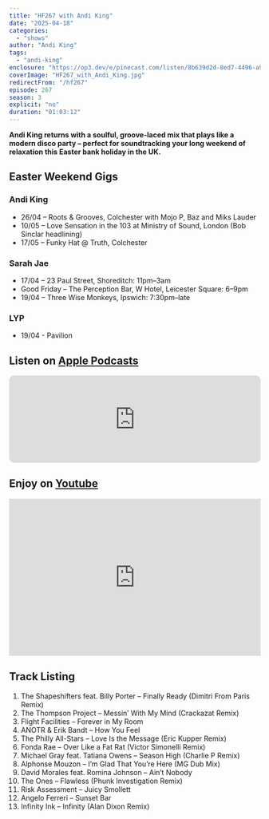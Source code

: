 ```yaml
---
title: "HF267 with Andi King"
date: "2025-04-18"
categories:
  - "shows"
author: "Andi King"
tags:
  - "andi-king"
enclosure: "https://op3.dev/e/pinecast.com/listen/8b639d2d-8ed7-4496-a904-d9ba0f7ec008.mp3?source=rss&ext=asset.mp3 91194525 audio/mpeg"
coverImage: "HF267_with_Andi_King.jpg"
redirectFrom: "/hf267"
episode: 267
season: 3
explicit: "no"
duration: "01:03:12"
---
```

**Andi King returns with a soulful, groove-laced mix that plays like a modern disco party – perfect for soundtracking your long weekend of relaxation this Easter bank holiday in the UK.**

## Easter Weekend Gigs

### Andi King

- 26/04 – Roots & Grooves, Colchester with Mojo P, Baz and Miks Lauder
- 10/05 – Love Sensation in the 103 at Ministry of Sound, London (Bob Sinclar headlining)
- 17/05 – Funky Hat @ Truth, Colchester

### Sarah Jae

- 17/04 – 23 Paul Street, Shoreditch: 11pm–3am
- Good Friday – The Perception Bar, W Hotel, Leicester Square: 6–9pm
- 19/04 – Three Wise Monkeys, Ipswich: 7:30pm–late

### LYP

- 19/04 - Pavilion

## Listen on [Apple Podcasts](https://podcasts.apple.com/gb/podcast/hf267-with-andi-king-18-april-2025/id355833875?i=1000703952669)

<iframe allow="autoplay *; encrypted-media *; fullscreen *; clipboard-write" frameborder="0" height="175" style="width:100%;max-width:660px;overflow:hidden;border-radius:10px;" sandbox="allow-forms allow-popups allow-same-origin allow-scripts allow-storage-access-by-user-activation allow-top-navigation-by-user-activation" src="https://embed.podcasts.apple.com/gb/podcast/hf267-with-andi-king-18-april-2025/id355833875?i=1000703952669"></iframe>

## Enjoy on [Youtube](https://youtu.be/jTK1haKwU0Q?si=1Txg5jz41ROtHbjT)

<iframe width="100%" height="315" style="max-width: 560px; aspect-ratio: 16/9;" src="https://www.youtube.com/embed/jTK1haKwU0Q?si=1Txg5jz41ROtHbjT" title="YouTube video player" frameborder="0" allow="accelerometer; autoplay; clipboard-write; encrypted-media; gyroscope; picture-in-picture; web-share" referrerpolicy="strict-origin-when-cross-origin" allowfullscreen></iframe>


## Track Listing

1. The Shapeshifters feat. Billy Porter – Finally Ready (Dimitri From Paris Remix)
2. The Thompson Project – Messin’ With My Mind (Crackazat Remix)
3. Flight Facilities – Forever in My Room
4. ANOTR & Erik Bandt – How You Feel
5. The Philly All-Stars – Love Is the Message (Eric Kupper Remix)
6. Fonda Rae – Over Like a Fat Rat (Victor Simonelli Remix)
7. Michael Gray feat. Tatiana Owens – Season High (Charlie P Remix)
8. Alphonse Mouzon – I’m Glad That You’re Here (MG Dub Mix)
9. David Morales feat. Romina Johnson – Ain’t Nobody
10. The Ones – Flawless (Phunk Investigation Remix)
11. Risk Assessment – Juicy Smollett
12. Angelo Ferreri – Sunset Bar
13. Infinity Ink – Infinity (Alan Dixon Remix)

